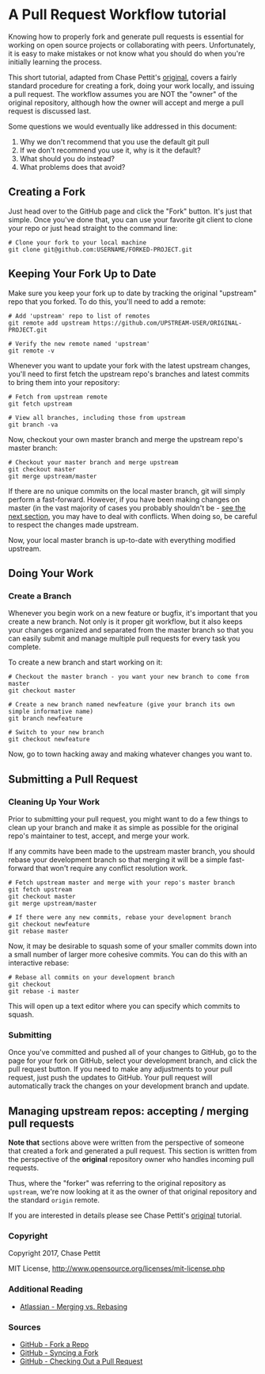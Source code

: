 # A Pull Request Workflow tutorial

Knowing how to properly fork and generate pull requests is essential for working on open source projects or collaborating with peers. Unfortunately, it is easy to make mistakes or not know what you should do when you're initially learning the process.

This short tutorial, adapted from Chase Pettit's [original](https://gist.github.com/Chaser324/ce0505fbed06b947d962), covers a fairly standard procedure for creating a fork, doing your work locally, and issuing a pull request. The workflow assumes you are NOT the "owner" of the original repository, although how the owner will accept and merge a pull request is discussed last.

Some questions we would eventually like addressed in this document:
1. Why we don't recommend that you use the default git pull
2. If we don't recommend you use it, why is it the default?
3. What should you do instead?
4. What problems does that avoid?

## Creating a Fork

Just head over to the GitHub page and click the "Fork" button. It's just that simple. Once you've done that, you can use your favorite git client to clone your repo or just head straight to the command line:

```shell
# Clone your fork to your local machine
git clone git@github.com:USERNAME/FORKED-PROJECT.git
```

## Keeping Your Fork Up to Date

Make sure you keep your fork up to date by tracking the original "upstream" repo that you forked. To do this, you'll need to add a remote:

```shell
# Add 'upstream' repo to list of remotes
git remote add upstream https://github.com/UPSTREAM-USER/ORIGINAL-PROJECT.git

# Verify the new remote named 'upstream'
git remote -v
```

Whenever you want to update your fork with the latest upstream changes, you'll need to first fetch the upstream repo's branches and latest commits to bring them into your repository:

```shell
# Fetch from upstream remote
git fetch upstream

# View all branches, including those from upstream
git branch -va
```

Now, checkout your own master branch and merge the upstream repo's master branch:

```shell
# Checkout your master branch and merge upstream
git checkout master
git merge upstream/master
```

If there are no unique commits on the local master branch, git will simply perform a fast-forward. However, if you have been making changes on master (in the vast majority of cases you probably shouldn't be - [see the next section](#doing-your-work), you may have to deal with conflicts. When doing so, be careful to respect the changes made upstream.

Now, your local master branch is up-to-date with everything modified upstream.

## Doing Your Work

### Create a Branch
Whenever you begin work on a new feature or bugfix, it's important that you create a new branch. Not only is it proper git workflow, but it also keeps your changes organized and separated from the master branch so that you can easily submit and manage multiple pull requests for every task you complete.

To create a new branch and start working on it:

```shell
# Checkout the master branch - you want your new branch to come from master
git checkout master

# Create a new branch named newfeature (give your branch its own simple informative name)
git branch newfeature

# Switch to your new branch
git checkout newfeature
```

Now, go to town hacking away and making whatever changes you want to.

## Submitting a Pull Request

### Cleaning Up Your Work

Prior to submitting your pull request, you might want to do a few things to clean up your branch and make it as simple as possible for the original repo's maintainer to test, accept, and merge your work.

If any commits have been made to the upstream master branch, you should rebase your development branch so that merging it will be a simple fast-forward that won't require any conflict resolution work.

```shell
# Fetch upstream master and merge with your repo's master branch
git fetch upstream
git checkout master
git merge upstream/master

# If there were any new commits, rebase your development branch
git checkout newfeature
git rebase master
```

Now, it may be desirable to squash some of your smaller commits down into a small number of larger more cohesive commits. You can do this with an interactive rebase:

```shell
# Rebase all commits on your development branch
git checkout 
git rebase -i master
```

This will open up a text editor where you can specify which commits to squash.

### Submitting

Once you've committed and pushed all of your changes to GitHub, go to the page for your fork on GitHub, select your development branch, and click the pull request button. If you need to make any adjustments to your pull request, just push the updates to GitHub. Your pull request will automatically track the changes on your development branch and update.

## Managing upstream repos: accepting / merging pull requests

**Note that** sections above were written from the perspective of someone that created a fork and generated a pull request. This section is written from the perspective of the **original** repository owner who handles incoming pull requests.

Thus, where the "forker" was referring to the original repository as `upstream`, we're now looking at it as the owner of that original repository and the standard `origin` remote.

If you are interested in details please see Chase Pettit's [original](https://gist.github.com/Chaser324/ce0505fbed06b947d962) tutorial.

### **Copyright**

Copyright 2017, Chase Pettit

MIT License, http://www.opensource.org/licenses/mit-license.php
 
### **Additional Reading**
* [Atlassian - Merging vs. Rebasing](https://www.atlassian.com/git/tutorials/merging-vs-rebasing)

### **Sources**
* [GitHub - Fork a Repo](https://help.github.com/articles/fork-a-repo)
* [GitHub - Syncing a Fork](https://help.github.com/articles/syncing-a-fork)
* [GitHub - Checking Out a Pull Request](https://help.github.com/articles/checking-out-pull-requests-locally)
